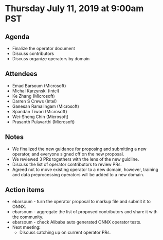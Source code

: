 <!--- SPDX-License-Identifier: Apache-2.0 -->

# Thursday July 11, 2019 at 9:00am PST

## Agenda
* Finalize the operator document
* Discuss contributors
* Discuss organize operators by domain

## Attendees
* Emad Barsoum (Microsoft)
* Michal Karzynski (Intel)
* Ke Zhang (Microsoft)
* Darren S Crews (Intel)
* Ganesan Ramalingam (Microsoft)
* Spandan Tiwari (Microsoft)
* Wei-Sheng Chin (Microsoft)
* Prasanth Pulavarthi (Microsoft)

## Notes
* We finalized the new guidance for proposing and submitting a new operator, and everyone signed off on the new proposal.
* We reviewed 3 PRs togethers with the lens of the new guidline.
* Discuss the list of operator contributors to review PRs.
* Agreed not to move existing operator to a new domain, however, training and data preprocessing operators will be added to a new domain.

## Action items
* ebarsoum - turn the operator proposal to markup file and submit it to ONNX.
* ebarsoum - aggregate the list of proposed contributors and share it with the community.
* ebarsoum - check Alibaba auto generated ONNX operator tests.
* Next meeting:
    * Discuss catching up on current operator PRs.

